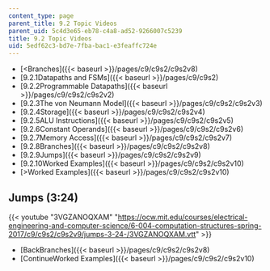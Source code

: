 ```yaml
---
content_type: page
parent_title: 9.2 Topic Videos
parent_uid: 5c4d3e65-eb78-c4a8-ad52-9266007c5239
title: 9.2 Topic Videos
uid: 5edf62c3-bd7e-7fba-bac1-e3feaffc724e
---
```


*   [<Branches]({{< baseurl >}}/pages/c9/c9s2/c9s2v8)
*   [9.2.1Datapaths and FSMs]({{< baseurl >}}/pages/c9/c9s2)
*   [9.2.2Programmable Datapaths]({{< baseurl >}}/pages/c9/c9s2/c9s2v2)
*   [9.2.3The von Neumann Model]({{< baseurl >}}/pages/c9/c9s2/c9s2v3)
*   [9.2.4Storage]({{< baseurl >}}/pages/c9/c9s2/c9s2v4)
*   [9.2.5ALU Instructions]({{< baseurl >}}/pages/c9/c9s2/c9s2v5)
*   [9.2.6Constant Operands]({{< baseurl >}}/pages/c9/c9s2/c9s2v6)
*   [9.2.7Memory Access]({{< baseurl >}}/pages/c9/c9s2/c9s2v7)
*   [9.2.8Branches]({{< baseurl >}}/pages/c9/c9s2/c9s2v8)
*   [9.2.9Jumps]({{< baseurl >}}/pages/c9/c9s2/c9s2v9)
*   [9.2.10Worked Examples]({{< baseurl >}}/pages/c9/c9s2/c9s2v10)
*   [\>Worked Examples]({{< baseurl >}}/pages/c9/c9s2/c9s2v10)

Jumps (3:24)
------------

{{< youtube "3VGZANOQXAM" "https://ocw.mit.edu/courses/electrical-engineering-and-computer-science/6-004-computation-structures-spring-2017/c9/c9s2/c9s2v9/jumps-3-24-/3VGZANOQXAM.vtt" >}}

*   [BackBranches]({{< baseurl >}}/pages/c9/c9s2/c9s2v8)
*   [ContinueWorked Examples]({{< baseurl >}}/pages/c9/c9s2/c9s2v10)